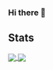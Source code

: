 ### Hi there 👋

<!--
## Projects
<a href="https://github.com/thilojaeggi/Notely"><img src="https://github-readme-stats.vercel.app/api/pin/?username=thilojaeggi&repo=Notely&show_owner=true&theme=dark&hide_border=true"></a>
<a href="https://github.com/thilojaeggi/WinGetty"><img src="https://github-readme-stats.vercel.app/api/pin/?username=thilojaeggi&repo=WinGetty&show_owner=true&theme=dark&hide_border=true"></a>
-->
## Stats

<a href="https://github-readme-stats-ruby-one.vercel.app/api?username=coennii&show_icons=true&hide_border=false&theme=dark&hide_border=true">
  <img align="center" src="https://github-readme-stats.vercel.app/api?username=coennii&show_icons=true&hide_border=false&theme=dark&hide_border=true"/>
</a>
<a href="https://github-readme-stats-ruby-one.vercel.app/api/top-langs?username=coennii&theme=dark&hide_border=true&layout=compact">
  <img align="center" src="https://github-readme-stats.vercel.app/api/top-langs?username=coennii&theme=dark&hide_border=true&layout=compact" />
</a>

<!--
**Coennii/Coennii** is a ✨ _special_ ✨ repository because its `README.md` (this file) appears on your GitHub profile.

Here are some ideas to get you started:

- 🔭 I’m currently working on ...
- 🌱 I’m currently learning ...
- 👯 I’m looking to collaborate on ...
- 🤔 I’m looking for help with ...
- 💬 Ask me about ...
- 📫 How to reach me: ...
- 😄 Pronouns: ...
- ⚡ Fun fact: ...
-->
